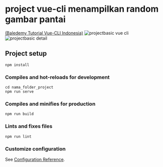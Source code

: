# project vue-cli menampilkan random gambar pantai
[(Baledemy Tutorial Vue-CLI Indonesia)](https://youtu.be/SoN2ZnEsmCQ) 
![projectbasic vue cli](https://user-images.githubusercontent.com/50755376/167278959-c504e353-2d99-4696-b25d-6d1fed9c159d.png)
![projectbasic detail](https://user-images.githubusercontent.com/50755376/167278965-efa273ae-7dc7-401a-8703-425601b44f49.png)


## Project setup
```
npm install
```

### Compiles and hot-reloads for development
```
cd nama_folder_project
npm run serve
```

### Compiles and minifies for production
```
npm run build
```

### Lints and fixes files
```
npm run lint
```

### Customize configuration
See [Configuration Reference](https://cli.vuejs.org/config/).
